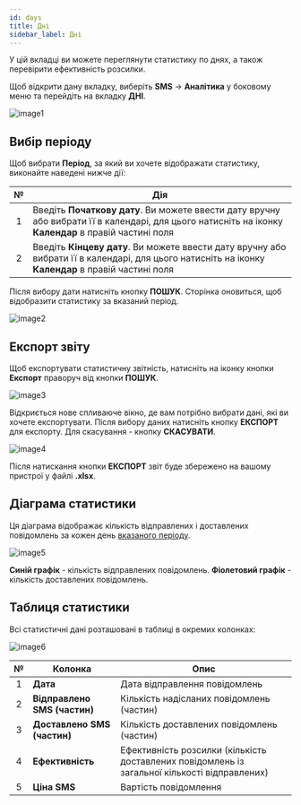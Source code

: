 ```yaml
---
id: days
title: Дні
sidebar_label: Дні
---
```


У цій вкладці ви можете переглянути статистику по днях, а також перевірити ефективність розсилки.

Щоб відкрити дану вкладку, виберіть **SMS** → **Аналітика** у боковому меню та перейдіть на вкладку **ДНІ**.

![image1](/img/uk/client_statistics_days/image1.png)

## Вибір періоду

Щоб вибрати **Період**, за який ви хочете відображати статистику, виконайте наведені нижче дії:

|  №  | Дія |
| :-: | --- |
| 1 | Введіть **Початкову дату**. Ви можете ввести дату вручну або вибрати її в календарі, для цього натисніть на іконку **Календар** в правій частині поля |
| 2 | Введіть **Кінцеву дату**. Ви можете ввести дату вручну або вибрати її в календарі, для цього натисніть на іконку **Календар** в правій частині поля |

Після вибору дати натисніть кнопку **ПОШУК**. Сторінка оновиться, щоб відобразити статистику за вказаний період.

![image2](/img/uk/client_statistics_days/image2.png)

## Експорт звіту

Щоб експортувати статистичну звітність, натисніть на іконку кнопки **Експорт** праворуч від кнопки **ПОШУК**.

![image3](/img/uk/client_statistics_days/image3.png)

Відкриється нове спливаюче вікно, де вам потрібно вибрати дані, які ви хочете експортувати. Після вибору даних натисніть кнопку **ЕКСПОРТ** для експорту. Для скасування - кнопку **СКАСУВАТИ**.

![image4](/img/uk/client_statistics_days/image4.png)

Після натискання кнопки **ЕКСПОРТ** звіт буде збережено на вашому пристрої у файлі **.xlsx**.

## Діаграма статистики

Ця діаграма відображає кількість відправлених і доставлених повідомлень за кожен день [вказаного періоду](#вибір-періоду).

![image5](/img/uk/client_statistics_days/image5.png)

**Синій графік** - кількість відправлених повідомлень. **Фіолетовий графік** - кількість доставлених повідомлень.

## Таблиця статистики

Всі статистичні дані розташовані в таблиці в окремих колонках:

![image6](/img/uk/client_statistics_days/image6.png)

|  №  | Колонка | Опис |
| :-: | ------- | ---- |
| 1 | **Дата** | Дата відправлення повідомлень |
| 2 | **Відправлено SMS (частин)** | Кількість надісланих повідомлень (частин) |
| 3 | **Доставлено SMS (частин)** | Кількість доставлених повідомлень (частин) |
| 4 | **Ефективність** | Ефективність розсилки (кількість доставлених повідомлень із загальної кількості відправлених) |
| 5 | **Ціна SMS** | Вартість повідомлення |
